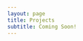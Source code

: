 ```yaml
---
layout: page
title: Projects
subtitle: Coming Soon!
---
```

<br>
<br>
<br>
<br>
<br>
<br>
<br>
<br>
